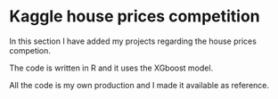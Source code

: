 # Kaggle house prices competition

In this section I have added my projects regarding the house prices competion. 

The code is written in R and it uses the XGboost model.

All the code is my own production and I made it available as reference. 